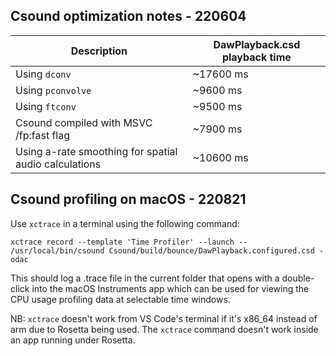 
## Csound optimization notes - 220604
Description | DawPlayback.csd playback time
-|-
Using `dconv` | ~17600 ms
Using `pconvolve` | ~9600 ms
Using `ftconv` | ~9500 ms
Csound compiled with MSVC /fp:fast flag | ~7900 ms
Using a-rate smoothing for spatial audio calculations | ~10600 ms

## Csound profiling on macOS - 220821
Use `xctrace` in a terminal using the following command:
```
xctrace record --template 'Time Profiler' --launch -- /usr/local/bin/csound Csound/build/bounce/DawPlayback.configured.csd -odac
```
This should log a .trace file in the current folder that opens with a double-click into the macOS Instruments app which can be used for viewing the CPU usage profiling data at selectable time windows.

NB: `xctrace` doesn't work from VS Code's terminal if it's x86_64 instead of arm due to Rosetta being used. The `xctrace` command doesn't work inside an app running under Rosetta.
